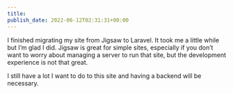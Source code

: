 ```yaml
---
title: 
publish_date: 2022-06-12T02:31:31+00:00
---
```


I finished migrating my site from Jigsaw to Laravel. It took me a little while but I’m glad I did. Jigsaw is great for simple sites, especially if you don’t want to worry about managing a server to run that site, but the development experience is not that great. 

I still have a lot I want to do to this site and having a backend will be necessary.
